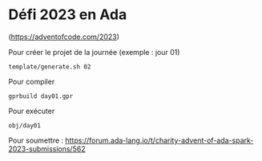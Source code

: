 # Défi 2023 en Ada 
(https://adventofcode.com/2023)

Pour créer le projet de la journée (exemple : jour 01)
```
template/generate.sh 02
```

Pour compiler
```
gprbuild day01.gpr
```

Pour exécuter
```
obj/day01
```

Pour soumettre : 
https://forum.ada-lang.io/t/charity-advent-of-ada-spark-2023-submissions/562
